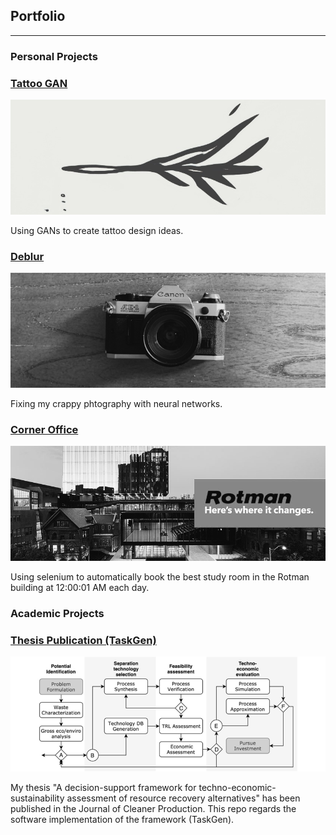 ## Portfolio

---

### Personal Projects

<img src="img/A.jpg" style="display: none;"/>

### [Tattoo GAN](https://github.com/silkdom/Tattoo-GAN)

<img src="img/tattoo-GAN.png?raw=true"/>

Using GANs to create tattoo design ideas. 


### [Deblur](https://github.com/silkdom/Deblur)

<img src="img/Deblur.png?raw=true"/>

Fixing my crappy phtography with neural networks. 
 

### [Corner Office](https://github.com/silkdom/Corner-Office)

<img src="img/rotman.png?raw=true"/>

Using selenium to automatically book the best study room in the Rotman building at 12:00:01 AM each day. 

### Academic Projects 

### [Thesis Publication (TaskGen)](https://github.com/silkdom/Thesis-Publication)

<p align="center">
  <img src="img/Flow.png?raw=truee" alt="Flow"/>
</p>

My thesis "A decision-support framework for techno-economic-sustainability assessment of resource recovery alternatives" has been published in the Journal of Cleaner Production. This repo regards the software implementation of the framework (TaskGen).

